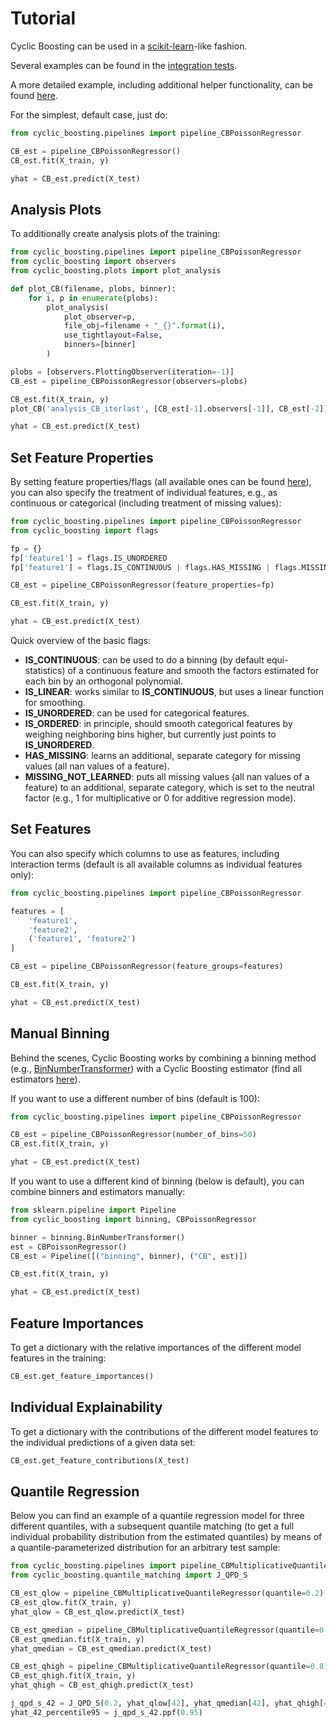 # Tutorial

Cyclic Boosting can be used in a
[scikit-learn](https://scikit-learn.org/stable/)-like fashion.

Several examples can be found in the
[integration tests](https://github.com/Blue-Yonder-OSS/cyclic-boosting/blob/main/tests/test_integration.py).

A more detailed example, including additional helper functionality, can be
found [here](https://github.com/Blue-Yonder-OSS/cyclic-boosting-example).

For the simplest, default case, just do:
```python
from cyclic_boosting.pipelines import pipeline_CBPoissonRegressor

CB_est = pipeline_CBPoissonRegressor()
CB_est.fit(X_train, y)

yhat = CB_est.predict(X_test)
```

## Analysis Plots

To additionally create analysis plots of the training:
```python
from cyclic_boosting.pipelines import pipeline_CBPoissonRegressor
from cyclic_boosting import observers
from cyclic_boosting.plots import plot_analysis

def plot_CB(filename, plobs, binner):
    for i, p in enumerate(plobs):
        plot_analysis(
            plot_observer=p,
            file_obj=filename + "_{}".format(i),
            use_tightlayout=False,
            binners=[binner]
        )

plobs = [observers.PlottingObserver(iteration=-1)]
CB_est = pipeline_CBPoissonRegressor(observers=plobs)

CB_est.fit(X_train, y)
plot_CB('analysis_CB_iterlast', [CB_est[-1].observers[-1]], CB_est[-2])

yhat = CB_est.predict(X_test)
```

## Set Feature Properties
By setting feature properties/flags (all available ones can be found
[here](https://cyclic-boosting.readthedocs.io/en/latest/cyclic_boosting.html#module-cyclic_boosting.flags)),
you can also specify the treatment of individual features, e.g., as continuous
or categorical (including treatment of missing values):
```python
from cyclic_boosting.pipelines import pipeline_CBPoissonRegressor
from cyclic_boosting import flags

fp = {}
fp['feature1'] = flags.IS_UNORDERED
fp['feature1'] = flags.IS_CONTINUOUS | flags.HAS_MISSING | flags.MISSING_NOT_LEARNED

CB_est = pipeline_CBPoissonRegressor(feature_properties=fp)

CB_est.fit(X_train, y)

yhat = CB_est.predict(X_test)
```

Quick overview of the basic flags:
- **IS_CONTINUOUS**: can be used to do a binning (by default equi-statistics)
of a continuous feature and smooth the factors estimated for each bin by an
orthogonal polynomial. 
- **IS_LINEAR**: works similar to **IS_CONTINUOUS**, but uses a linear function
for smoothing.
- **IS_UNORDERED**: can be used for categorical features.
- **IS_ORDERED**: in principle, should smooth categorical features by weighing
neighboring bins higher, but currently just points to **IS_UNORDERED**.
- **HAS_MISSING**: learns an additional, separate category for missing values
(all nan values of a feature).
- **MISSING_NOT_LEARNED**: puts all missing values (all nan values of a
feature) to an additional, separate category, which is set to the neutral
factor (e.g., 1 for multiplicative or 0 for additive regression mode).

## Set Features
You can also specify which columns to use as features, including interaction
terms (default is all available columns as individual features only):
```python
from cyclic_boosting.pipelines import pipeline_CBPoissonRegressor

features = [
    'feature1',
    'feature2',
    ('feature1', 'feature2')
]

CB_est = pipeline_CBPoissonRegressor(feature_groups=features)

CB_est.fit(X_train, y)

yhat = CB_est.predict(X_test)
```

## Manual Binning
Behind the scenes, Cyclic Boosting works by combining a binning method (e.g.,
[BinNumberTransformer](https://github.com/Blue-Yonder-OSS/cyclic-boosting/blob/main/cyclic_boosting/binning/bin_number_transformer.py))
with a Cyclic Boosting estimator (find all estimators
[here](https://github.com/Blue-Yonder-OSS/cyclic-boosting/blob/main/cyclic_boosting/__init__.py)).

If you want to use a different number of bins (default is 100):
```python
from cyclic_boosting.pipelines import pipeline_CBPoissonRegressor

CB_est = pipeline_CBPoissonRegressor(number_of_bins=50)
CB_est.fit(X_train, y)

yhat = CB_est.predict(X_test)
```

If you want to use a different kind of binning (below is default), you can
combine binners and estimators manually:
```python
from sklearn.pipeline import Pipeline
from cyclic_boosting import binning, CBPoissonRegressor

binner = binning.BinNumberTransformer()
est = CBPoissonRegressor()
CB_est = Pipeline([("binning", binner), ("CB", est)])

CB_est.fit(X_train, y)

yhat = CB_est.predict(X_test)
```

## Feature Importances
To get a dictionary with the relative importances of the different model
features in the training:
```python
CB_est.get_feature_importances()
```

## Individual Explainability
To get a dictionary with the contributions of the different model features to
the individual predictions of a given data set:
```python
CB_est.get_feature_contributions(X_test)
```


## Quantile Regression
Below you can find an example of a quantile regression model for three
different quantiles, with a subsequent quantile matching (to get a full
individual probability distribution from the estimated quantiles) by means of a
quantile-parameterized distribution for an arbitrary test sample:
```python
from cyclic_boosting.pipelines import pipeline_CBMultiplicativeQuantileRegressor
from cyclic_boosting.quantile_matching import J_QPD_S

CB_est_qlow = pipeline_CBMultiplicativeQuantileRegressor(quantile=0.2)
CB_est_qlow.fit(X_train, y)
yhat_qlow = CB_est_qlow.predict(X_test)

CB_est_qmedian = pipeline_CBMultiplicativeQuantileRegressor(quantile=0.5)
CB_est_qmedian.fit(X_train, y)
yhat_qmedian = CB_est_qmedian.predict(X_test)

CB_est_qhigh = pipeline_CBMultiplicativeQuantileRegressor(quantile=0.8)
CB_est_qhigh.fit(X_train, y)
yhat_qhigh = CB_est_qhigh.predict(X_test)

j_qpd_s_42 = J_QPD_S(0.2, yhat_qlow[42], yhat_qmedian[42], yhat_qhigh[42])
yhat_42_percentile95 = j_qpd_s_42.ppf(0.95)
```
